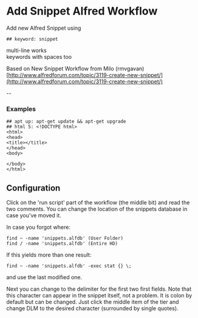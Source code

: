 Add Snippet Alfred Workflow
========

Add new Alfred Snippet using

	## keyword: snippet

multi-line works  
keywords with spaces too


Based on New Snippet Workflow from Milo (rmvgavan)    
[http://www.alfredforum.com/topic/3119-create-new-snippet/](http://www.alfredforum.com/topic/3119-create-new-snippet/)
  
--

### Examples


	## apt up: apt-get update && apt-get upgrade 
	## html 5: <!DOCTYPE html>
	<html>
	<head>
	<title></title>
	</head>
	<body>
	
	</body>
	</html>


## Configuration
Click on the 'run script' part of the workflow (the middle bit) and read the two comments. You can change the location of the snippets database in case you've moved it. 

In case you forgot where:

	find ~ -name 'snippets.alfdb' (User Folder)
	find / -name 'snippets.alfdb' (Entire HD)

If this yields more than one result:

	find ~ -name 'snippets.alfdb' -exec stat {} \;
	

and use the last modified one.

Next you can change to the delimiter for the first two first fields. Note that this character can appear in the snippet itself, not a problem. It is colon by default but can be changed. Just click the middle item of the tier and change DLM to the desired character (surrounded by single quotes).
